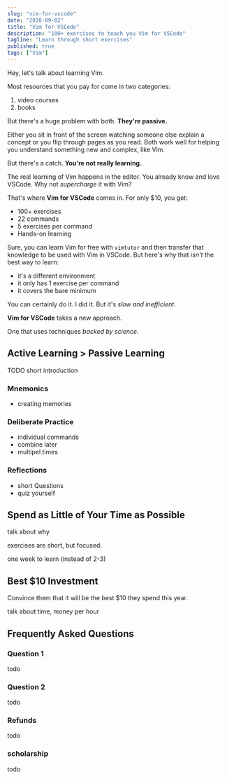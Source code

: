 ```yaml
---
slug: "vim-for-vscode"
date: "2020-09-02"
title: "Vim for VSCode"
description: "100+ exercises to teach you Vim for VSCode"
tagline: "Learn through short exercises"
published: true
tags: ["Vim"]
---
```

<!--
TODOS
- [ ] Add product link JSX thing
- [ ] Remove footer for this page
- [ ] Add product to home page?
  -->

Hey, let's talk about learning Vim.

Most resources that you pay for come in two categories:
1. video courses
2. books

But there's a huge problem with both. **They're passive.**

Either you sit in front of the screen watching someone else explain a concept or you flip through pages as you read. Both work well for helping you understand something new and complex, like Vim. 

But there's a catch. **You're not really learning.**

The real learning of Vim happens in the editor. You already know and love VSCode. Why not *supercharge* it with Vim?

That's where **Vim for VSCode** comes in. For only $10, you get:
- 100+ exercises
- 22 commands
- 5 exercises per command
- Hands-on learning

<VimForVSCode />

Sure, you can learn Vim for free with `vimtutor` and then transfer that knowledge to be used with Vim in VSCode. But here's why that *isn't* the best way to learn:
- it's a different environment
- it only has 1 exercise per command
- it covers the bare minimum

You can certainly do it. I did it. But it's *slow and inefficient*.

**Vim for VSCode** takes a new approach. 

One that uses techniques *backed by science*.

## Active Learning > Passive Learning

TODO short introduction

### Mnemonics

- creating memories

### Deliberate Practice

- individual commands
- combine later
- multipel times

### Reflections

- short Questions
- quiz yourself

<VimForVSCode />

## Spend as Little of Your Time as Possible

talk about why 

exercises are short, but focused.

one week to learn (instead of 2-3)

<VimForVSCode />

## Best $10 Investment

Convince them that it will be the best $10 they spend this year.

talk about time, money per hour

<VimForVSCode />

## Frequently Asked Questions

### Question 1 

todo

### Question 2

todo

### Refunds

todo

### scholarship

todo

<VimForVSCode />